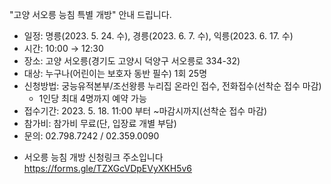 "고양 서오릉 능침 특별 개방" 안내 드립니다.
- 일정: 명릉(2023. 5. 24. 수), 경릉(2023. 6. 7. 수), 익릉(2023. 6. 17. 수)
- 시간: 10:00 → 12:30
- 장소: 고양 서오릉(경기도 고양시 덕양구 서오릉로 334-32)
- 대상: 누구나(어린이는 보호자 동반 필수) 1회 25명
- 신청방법: 궁능유적본부/조선왕릉 누리집 온라인 접수, 전화접수(선착순 접수 마감)
  - 1인당 최대 4명까지 예약 가능
- 접수기간: 2023. 5. 18. 11:00 부터 ~마감시까지(선착순 접수 마감)
- 참가비: 참가비 무료(단, 입장료 개별 부담)
- 문의: 02.798.7242 / 02.359.0090

* 서오릉 능침 개방 신청링크 주소입니다
  https://forms.gle/TZXGcVDpEVyXKH5v6